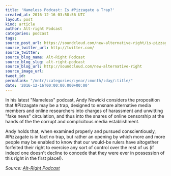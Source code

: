 ```yaml
---
title: 'Nameless Podcast: Is #Pizzagate a Trap?'
created_at: 2016-12-16 03:58:56 UTC
layout: post
kind: article
author: Alt-right Podcast
categories: podcast
tags: 
source_post_url: https://soundcloud.com/new-alternative-right/is-pizzagate-a-trap
source_twitter_url: http://twitter.com/
source_twitter: 
source_blog_name: Alt-Right Podcast
source_blog_slug: alt-right-podcast
source_blog_url: http://soundcloud.com/new-alternative-right
source_image_url: 
tweet_id: 
permalink: "/mntr/:categories/:year/:month/:day/:title/"
date: '2016-12-16T00:00:00.000+00:00'
---
```

In his latest "Nameless" podcast, Andy Nowicki considers the proposition that #Pizzagate may be a trap, designed to ensnare alternative media members and online researchers into charges of harassment and unwitting "fake news" circulation, and thus into the snares of online censorship at the hands of the the corrupt and complicitous media establishment.

Andy holds that, when examined properly and pursued conscientiously, #Pizzagate is in fact no trap, but rather an opening by which more and more people may be enabled to know that our would-be rulers have altogether forfeited their right to exercise any sort of control over the rest of us (if indeed one doesn't decline to concede that they were ever in possession of this right in the first place!).<div class="">
    <i>Source: <a href="http://soundcloud.com/new-alternative-right">Alt-Right Podcast</a></i>
</div>
